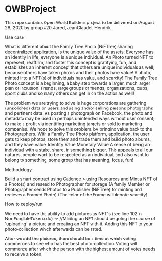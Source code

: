 # OWBProject

This repo contains Open World Builders project to be delivered on August 28, 2020 by group #20 Jared, JeanClaudel, Hendrik

Use case

What is different about the Family Tree Photo (NiFTree) sharing decentralized application, is the unique value of the assets. Everyone has an identity in life, everyone is a unique individual.  An Photo turned NFT to represent, reaffirm, and foster this concept is gratifying, fun, and establishes an inherent concept that others are unique individuals as well, because others have taken photos and their photos have value!  A photo, minted into a NFT(s) of individuals has value, and scarcity!
The Family Tree Photo concept is a beginning, a baby step towards a larger, much larger plan of inclusion.  Friends, large groups of friends, organizations, clubs, sport clubs and so many others can get in on the action as well!

The problem we are trying to solve is huge corporations are gathering (unsolicited) data on users and using and/or selling persons photographs and pertinent data.  As posting a photograph on Facebook, the photo and metadata may be used in perhaps unintended ways without user consent; to make a profit via identifing marketing targets or sold to marketing companies.
We hope to solve this problem, by bringing value back to the Photographers.  With a Family Tree Photo platform, application, the user gets to keep photos, store them and trade them and build photo albums, and they have value.
    Identity Value
    Monetary Value
A sense of being an individual with a stake, share, in something bigger.
This appeals to all our natures, people want to be respected as an individual, and also want to belong to something, some group that has meaning, focus, fun!

Methodology

Build a smart contract using Cadence > using Resources and Mint a NFT of a Photo(s) and resend to Photographer for storage
  (A family Member or Photographer sends Photos to a Publisher (NiFTree) for minting and recieves a Framed Photo)
  (The color of the Frame will denote scarcity)

How to deploy/run 




We need to have the ability to add pictures as NFT's (see line 102 in NonFungibleToken.cdc)
-> //Minting an NFT should be going the course of 'uploading' a picture and creating an NFT with it. Adding this NFT to your photo-collection which afterwards can be rated.

After we add the pictures, there should be a time at which voting commences to see who has the best photo-collection. Voting will commence after which the person with the highest amount of votes needs to receive a token.
